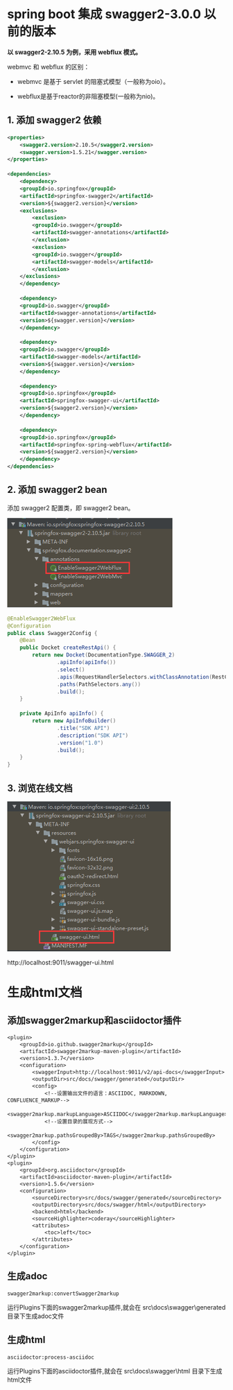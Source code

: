 # spring boot 集成 swagger2-3.0.0 以前的版本
**以 swagger2-2.10.5 为例，采用 webflux 模式。**

webmvc 和 webflux 的区别：

- webmvc 是基于 servlet 的阻塞式模型（一般称为oio）。

- webflux是基于reactor的非阻塞模型(一般称为nio)。

## 1. 添加 swagger2 依赖
```xml
<properties>
    <swagger2.version>2.10.5</swagger2.version>
    <swagger.version>1.5.21</swagger.version>
</properties>

<dependencies>
    <dependency>
	<groupId>io.springfox</groupId>
	<artifactId>springfox-swagger2</artifactId>
	<version>${swagger2.version}</version>
	<exclusions>
	    <exclusion>
		<groupId>io.swagger</groupId>
		<artifactId>swagger-annotations</artifactId>
	    </exclusion>
	    <exclusion>
		<groupId>io.swagger</groupId>
		<artifactId>swagger-models</artifactId>
	    </exclusion>
	</exclusions>
    </dependency>
    
    <dependency>
	<groupId>io.swagger</groupId>
	<artifactId>swagger-annotations</artifactId>
	<version>${swagger.version}</version>
    </dependency>
    
    <dependency>
	<groupId>io.swagger</groupId>
	<artifactId>swagger-models</artifactId>
	<version>${swagger.version}</version>
    </dependency>
    
    <dependency>
	<groupId>io.springfox</groupId>
	<artifactId>springfox-swagger-ui</artifactId>
	<version>${swagger2.version}</version>
    </dependency>
    
    <dependency>
	<groupId>io.springfox</groupId>
	<artifactId>springfox-spring-webflux</artifactId>
	<version>${swagger2.version}</version>
    </dependency>
</dependencies>
```

## 2. 添加 swagger2 bean
添加 swagger2 配置类，即 swagger2 bean。

![swagger-01](./images/swagger-01.png 'swagger-01')

```java
@EnableSwagger2WebFlux
@Configuration
public class Swagger2Config {
    @Bean
    public Docket createRestApi() {
        return new Docket(DocumentationType.SWAGGER_2)
                .apiInfo(apiInfo())
                .select()
                .apis(RequestHandlerSelectors.withClassAnnotation(RestController.class))
                .paths(PathSelectors.any())
                .build();
    }

    private ApiInfo apiInfo() {
        return new ApiInfoBuilder()
                .title("SDK API")
                .description("SDK API")
                .version("1.0")
                .build();
    }
}
```

## 3. 浏览在线文档
![swagger-02](./images/swagger-02.png 'swagger-02')

http://localhost:9011/swagger-ui.html

# 生成html文档
## 添加swagger2markup和asciidoctor插件
```
<plugin>
	<groupId>io.github.swagger2markup</groupId>
	<artifactId>swagger2markup-maven-plugin</artifactId>
	<version>1.3.7</version>
	<configuration>
		<swaggerInput>http://localhost:9011/v2/api-docs</swaggerInput>
		<outputDir>src/docs/swagger/generated</outputDir>
		<config>
			<!--设置输出文件的语言：ASCIIDOC, MARKDOWN, CONFLUENCE_MARKUP-->
			<swagger2markup.markupLanguage>ASCIIDOC</swagger2markup.markupLanguage>
			<!--设置目录的展现方式-->
			<swagger2markup.pathsGroupedBy>TAGS</swagger2markup.pathsGroupedBy>
		</config>
	</configuration>
</plugin>
<plugin>
	<groupId>org.asciidoctor</groupId>
	<artifactId>asciidoctor-maven-plugin</artifactId>
	<version>1.5.6</version>
	<configuration>
		<sourceDirectory>src/docs/swagger/generated</sourceDirectory>
		<outputDirectory>src/docs/swagger/html</outputDirectory>
		<backend>html</backend>
		<sourceHighlighter>coderay</sourceHighlighter>
		<attributes>
			<toc>left</toc>
		</attributes>
	</configuration>
</plugin>
```

## 生成adoc
```
swagger2markup:convertSwagger2markup
```
运行Plugins下面的swagger2markup插件,就会在 src\docs\swagger\generated 目录下生成adoc文件

## 生成html
```
asciidoctor:process-asciidoc
```
运行Plugins下面的asciidoctor插件,就会在 src\docs\swagger\html 目录下生成html文件
